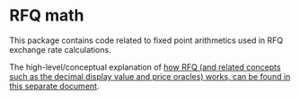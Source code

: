 # RFQ math

This package contains code related to fixed point arithmetics used in RFQ
exchange rate calculations.

The high-level/conceptual explanation of [how RFQ (and related concepts such
as the decimal display value and price oracles) works, can be found
in this separate document](../docs/rfq-and-decimal-display.md).
